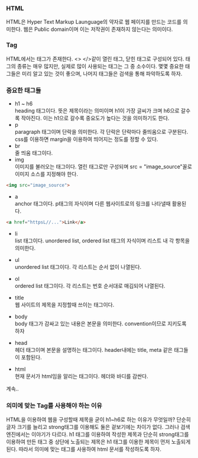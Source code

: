 ### HTML
HTML은 Hyper Text Markup Launguage의 약자로 웹 페이지를 만드는 코드를 의미한다. 웹은 Public domain이며 이는 저작권이 존재하지 않는다는 의미이다.

### Tag
HTML에서는 태그가 존재한다. <> </>같이 열린 태그, 닫힌 태그로 구성되어 있다. 태그의 종류는 매우 많지만, 실제로 많이 사용되는 태그는 그 중 소수이다. 몇몇 중요한 태그들은 미리 알고 있는 것이 좋으며, 나머지 태그들은 검색을 통해 파악하도록 하자.

### 중요한 태그들
+ h1 ~ h6 <br>
heading 태그이다. 뜻은 제목이라는 의미이며 h1이 가장 글씨가 크며 h6으로 갈수록 작아진다. 이는 h1으로 갈수록 중요도가 높다는 것을 의미하기도 한다.
+ p <br>
paragraph 태그이며 단락을 의미한다. 각 단락은 단락마다 줄띄움으로 구분된다. css를 이용하면 margin을 이용하여 띄어지는 정도를 정할 수 있다.
+ br <br>
줄 띄움 태그이다.
+ img <br>
이미지를 불러오는 태그이다. 열린 태그로만 구성되며 src = "image_source"꼴로 이미지 소스를 지정해야 한다.
```html
<img src="image_source">
```
+ a <br>
anchor 태그이다. p태그의 자식이며 다른 웹사이트로의 링크를 나타낼때 활용된다.
```html
<a href="httpsL//...">Link</a>
```
+ li <br>
list 태그이다. unordered list, ordered list 태그의 자식이며 리스트 내 각 항목을 의미한다.

+ ul <br>
unordered list 태그이다. 각 리스트는 순서 없이 나열된다.

+ ol <br>
ordered list 태그이다. 각 리스트는 번호 순서대로 매김되어 나열된다.

+ title <br>
웹 사이트의 제목을 지정할때 쓰이는 태그이다. 

+ body <br>
body 태그가 감싸고 있는 내용은 본문을 의미한다. convention이므로 지키도록 하자

+ head <br>
헤더 태그이며 본문을 설명하는 태그이다. header내에는 title, meta 같은 태그들이 포함된다.

+ html <br>
현재 문서가 html임을 알리는 태그이다. 헤더와 바디를 감싼다.<br>

계속..<br>

### 의미에 맞는 Tag를 사용해야 하는 이유
HTML을 이용하여 웹을 구성할때 제목을 굳이 h1~h6로 하는 이유가 무엇일까? 단순히 글자 크기를 늘리고 strong태그를 이용해도 둘은 겉보기에는 차이가 없다. 그러나 검색엔진에서는 이야기가 다르다. h1 태그를 이용하여 작성한 제목과 단순히 strong태그를 이용하여 만든 태그 중 상단에 노출되는 제목은 h1 태그를 이용한 제목이 먼저 노출되게 된다. 따라서 의미에 맞는 태그를 사용하여 html 문서를 작성하도록 하자. 






